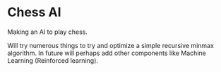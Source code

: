 # Chess AI
 Making an AI to play chess.

Will try numerous things to try and optimize a simple recursive minmax algorithm.
In future will perhaps add other components like Machine Learning (Reinforced learning).